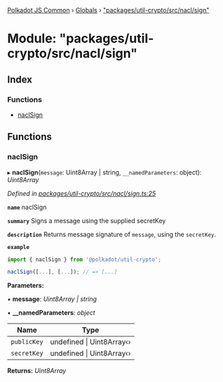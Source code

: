 [Polkadot JS Common](../README.md) › [Globals](../globals.md) › ["packages/util-crypto/src/nacl/sign"](_packages_util_crypto_src_nacl_sign_.md)

# Module: "packages/util-crypto/src/nacl/sign"

## Index

### Functions

* [naclSign](_packages_util_crypto_src_nacl_sign_.md#naclsign)

## Functions

###  naclSign

▸ **naclSign**(`message`: Uint8Array | string, `__namedParameters`: object): *Uint8Array*

*Defined in [packages/util-crypto/src/nacl/sign.ts:25](https://github.com/polkadot-js/common/blob/ce46a6818/packages/util-crypto/src/nacl/sign.ts#L25)*

**`name`** naclSign

**`summary`** Signs a message using the supplied secretKey

**`description`** 
Returns message signature of `message`, using the `secretKey`.

**`example`** 
<BR>

```javascript
import { naclSign } from '@polkadot/util-crypto';

naclSign([...], [...]); // => [...]
```

**Parameters:**

▪ **message**: *Uint8Array | string*

▪ **__namedParameters**: *object*

Name | Type |
------ | ------ |
`publicKey` | undefined &#124; Uint8Array‹› |
`secretKey` | undefined &#124; Uint8Array‹› |

**Returns:** *Uint8Array*
